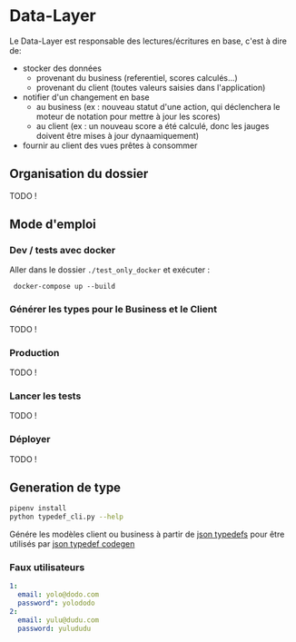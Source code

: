 # Data-Layer

Le Data-Layer est responsable des lectures/écritures en base, c'est à dire de:

- stocker des données
    - provenant du business (referentiel, scores calculés...)
    - provenant du client (toutes valeurs saisies dans l'application)
- notifier d'un changement en base
    - au business (ex : nouveau statut d'une action, qui déclenchera le moteur de notation pour mettre à jour les
      scores)
    - au client (ex : un nouveau score a été calculé, donc les jauges doivent être mises à jour dynaamiquement)
- fournir au client des vues prêtes à consommer

## Organisation du dossier

TODO !

## Mode d'emploi

### Dev / tests avec docker

Aller dans le dossier `./test_only_docker` et exécuter :

```
 docker-compose up --build 
```

### Générer les types pour le Business et le Client

TODO !

### Production

TODO !

### Lancer les tests

TODO !

### Déployer

TODO !

## Generation de type

```bash
pipenv install
python typedef_cli.py --help
```

Génére les modèles client ou business à partir de [json typedefs](https://jsontypedef.com/docs/jtd-in-5-minutes/) 
pour être utilisés par
[json typedef codegen](https://jsontypedef.com/docs/jtd-codegen/)

        
### Faux utilisateurs

```yaml
1:
  email: yolo@dodo.com
  password": yolododo
2:
  email: yulu@dudu.com
  password: yulududu 
```
